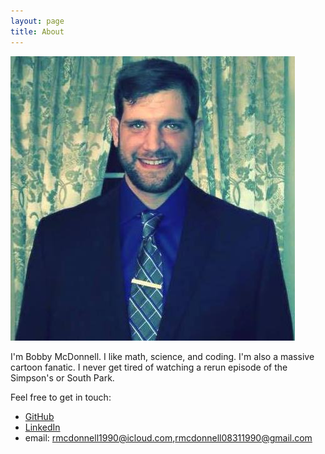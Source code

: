 ```yaml
---
layout: page
title: About
---
```

![Bobby's Suit](/images/bobbies.jpg)

I'm Bobby McDonnell. I like math, science, and coding. I'm also a massive cartoon fanatic. I never get tired of watching a rerun episode of the Simpson's or South Park. 

Feel free to get in touch:

- [GitHub](https://github.com/rmcdonnell)
- [LinkedIn](https://www.linkedin.com/pub/robert-mcdonnell/84/b23/607) 
- email: <a href="mailto:rmcdonnell1990@icloud.com">rmcdonnell1990@icloud.com<a/>,<a href="mailto:rmcdonnell08311990@gmail.com">rmcdonnell08311990@gmail.com<a/>



